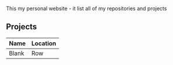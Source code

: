 This my personal website - it list all of my repositories and projects
## Projects
| Name | Location |
| ---- | -------- |
| Blank | Row |